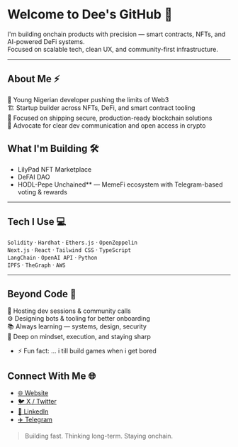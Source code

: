 # Welcome to Dee's GitHub 👋   
I'm building onchain products with precision — smart contracts, NFTs, and AI-powered DeFi systems.  
Focused on scalable tech, clean UX, and community-first infrastructure.

---

## About Me ⚡

🧠 Young Nigerian developer pushing the limits of Web3  
🏗️ Startup builder across NFTs, DeFi, and smart contract tooling  
🧱 Focused on shipping secure, production-ready blockchain solutions  
📣 Advocate for clear dev communication and open access in crypto


## What I'm Building 🛠

- LilyPad NFT Marketplace
- DeFAI DAO
- HODL-Pepe Unchained** — MemeFi ecosystem with Telegram-based voting & rewards

---

## Tech I Use 💻

`Solidity` · `Hardhat` · `Ethers.js` · `OpenZeppelin`  
`Next.js` · `React` · `Tailwind CSS` · `TypeScript`  
`LangChain` · `OpenAI API` · `Python`  
`IPFS` · `TheGraph` · `AWS`

---

## Beyond Code 🎯

🎤 Hosting dev sessions & community calls  
⚙️ Designing bots & tooling for better onboarding  
📚 Always learning — systems, design, security  
🧠 Deep on mindset, execution, and staying sharp
- ⚡ Fun fact: ... i till build games when i get bored



## Connect With Me 🌐  
- [🌐 Website](https://succulent-gargoyle-edb.notion.site/Building-Onchain-with-Dee-1f80546402d480d9a3d3fd069dd7c70b)  
- [🐦 X / Twitter](https://x.com/deeakpan)  
- [💼 LinkedIn](https://linkedin.com/in/deeakpan)  
- [✈️ Telegram](https://t.me/d2eakpan)


> Building fast. Thinking long-term. Staying onchain.

